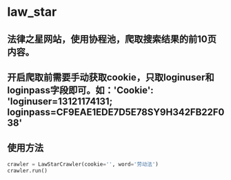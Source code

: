 # law_star
## 法律之星网站，使用协程池，爬取搜索结果的前10页内容。
## 开启爬取前需要手动获取cookie，只取loginuser和loginpass字段即可。如：'Cookie': 'loginuser=13121174131; loginpass=CF9EAE1EDE7D5E78SY9H342FB22F038'
## 使用方法
```python
crawler = LawStarCrawler(cookie='', word='劳动法')
crawler.run()
